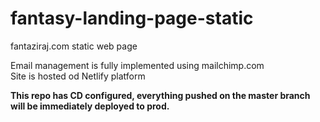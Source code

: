 # fantasy-landing-page-static  

fantaziraj.com static web page  

Email management is fully implemented using mailchimp.com  
Site is hosted od Netlify platform  

**This repo has CD configured, everything pushed on the master branch will be immediately deployed to prod.**
